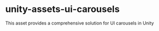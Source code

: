 # unity-assets-ui-carousels
 This asset provides a comprehensive solution for UI carousels in Unity
